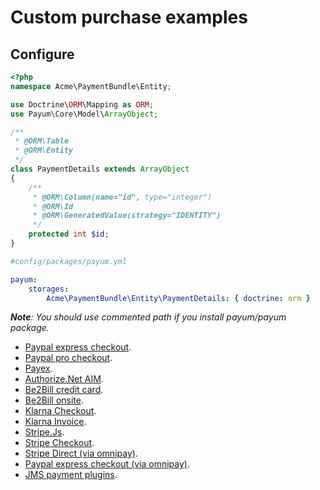 # Custom purchase examples

## Configure

```php
<?php
namespace Acme\PaymentBundle\Entity;

use Doctrine\ORM\Mapping as ORM;
use Payum\Core\Model\ArrayObject;

/**
 * @ORM\Table
 * @ORM\Entity
 */
class PaymentDetails extends ArrayObject
{
    /**
     * @ORM\Column(name="id", type="integer")
     * @ORM\Id
     * @ORM\GeneratedValue(strategy="IDENTITY")
     */
    protected int $id;
}
```

```yml
#config/packages/payum.yml

payum:
    storages:
        Acme\PaymentBundle\Entity\PaymentDetails: { doctrine: orm }
```

_**Note**: You should use commented path if you install payum/payum package._

* [Paypal express checkout](custom_purchase_examples/paypal_express_checkout.md).
* [Paypal pro checkout](custom_purchase_examples/paypal_pro_checkout.md).
* [Payex](custom_purchase_examples/payex.md).
* [Authorize.Net AIM](custom_purchase_examples/authorize_net_aim.md).
* [Be2Bill credit card](custom_purchase_examples/be2bill.md).
* [Be2Bill onsite](custom_purchase_examples/be2bill_onsite.md).
* [Klarna Checkout](custom_purchase_examples/klarna_checkout.md).
* [Klarna Invoice](custom_purchase_examples/klarna_invoice.md).
* [Stripe.Js](custom_purchase_examples/stripe_js.md).
* [Stripe Checkout](custom_purchase_examples/stripe_checkout.md).
* [Stripe Direct (via omnipay)](custom_purchase_examples/stripe_via_omnipay.md).
* [Paypal express checkout (via omnipay)](custom_purchase_examples/paypal_via_omnipay.md).
* [JMS payment plugins](https://github.com/Payum/JMSPaymentBridge/blob/master/docs/get-it-started.md).